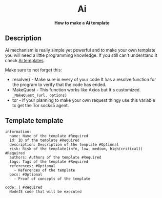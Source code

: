 <h1 align="center">Ai</h1>
<h4 align="center">How to make a Ai template</h4>

## Description
Ai mechanism is really simple yet powerful and to make your own template you will need a little programming knowledge. If you still can't understand it check [Ai templates](https://github.com/Original-Psych0/Ai-templates).

Make sure to not forget this:
+ resolve() - Make sure in every of your code It has a resolve function for the program to verify that the code has ended.
+ MakeQuest - This function works like Axios but It's customized. ```_MakeQuest_(url, options)```
+ tor - If your planning to make your own request thingy use this variable to get the Tor socks5 agent.

## Template template
```
information:
  name: Name of the template #Required
  id: ID of the template #Required
  description: Description of the template #Optional
  risk: Risk of the template(info, low, medium, high(critical)) #Required
  authors: Authors of the template #Required
  tags: Tags of the template #Required
  references: #Optional
    - References of the template
  pocs: #Optional
    - Proof of concepts of the template

code: | #Required
  NodeJS code that will be executed
```
